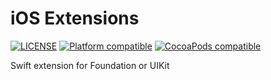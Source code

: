 # iOS Extensions
[![LICENSE](https://img.shields.io/cocoapods/l/WCExtensions.svg?style=flat)](https://github.com/guhungry/ios-extension/blob/master/LICENSE)
[![Platform compatible](https://img.shields.io/cocoapods/p/WCExtensions.svg?style=flat)](https://cocoapods.org/pods/WCExtensions)
[![CocoaPods compatible](https://img.shields.io/cocoapods/v/WCExtensions.svg?style=flat)](https://cocoapods.org/pods/WCExtensions)

Swift extension for Foundation or UIKit

